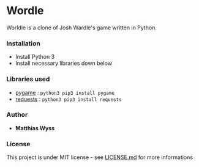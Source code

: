 # Wordle


Worldle is a clone of Josh Wardle's game written in Python.


### Installation

* Install Python 3
* Install necessary libraries down below

### Libraries used

* [pygame](https://www.pygame.org) : ``` python3 pip3 install pygame ```
* [requests](https://docs.python-requests.org) : ``` python3 pip3 install requests ```

### Author

* **Matthias Wyss**

### License

This project is under MIT license - see [LICENSE.md](https://github.com/matthias-wyss/Wordle/blob/main/LICENSE.md) for more informations